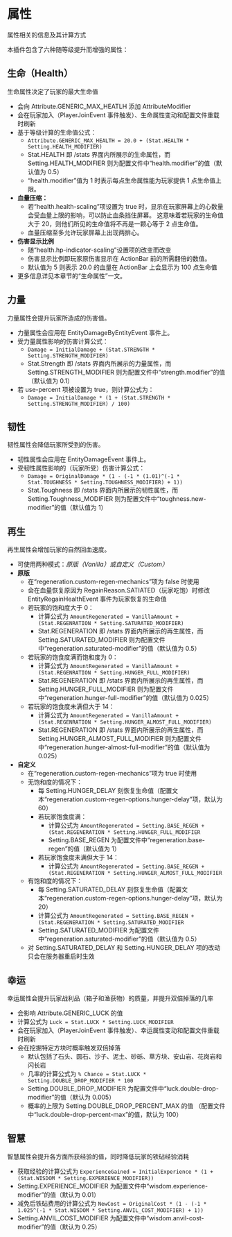 # 属性

属性相关的信息及其计算方式

本插件包含了六种随等级提升而增强的属性：

## 生命（Health）
生命属性决定了玩家的最大生命值

* 会向 Attribute.GENERIC_MAX_HEATLH 添加 AttributeModifier
* 会在玩家加入（PlayerJoinEvent 事件触发）、生命属性变动和配置文件重载时刷新
* 基于等级计算的生命值公式：
  * `Attribute.GENERIC_MAX_HEALTH = 20.0 + (Stat.HEALTH * Setting.HEALTH_MODIFIER)`
  * Stat.HEALTH 即 /stats 界面内所展示的生命属性，而 Setting.HEALTH_MODIFIER 则为配置文件中“health.modifier”的值（默认值为 0.5）
  * “health.modifier”值为 1 时表示每点生命属性能为玩家提供 1 点生命值上限。
* **血量压缩：**
  * 若“health.health-scaling”项设置为 true 时，显示在玩家屏幕上的心数量会受血量上限的影响，可以防止血条挡住屏幕。
    这意味着若玩家的生命值大于 20，则他们所见的生命值将不再是一颗心等于 2 点生命值。
  * 血量压缩至多允许玩家屏幕上出现两排心。
* **伤害显示比例**
  * 随“health.hp-indicator-scaling”设置项的改变而改变
  * 伤害显示比例即玩家原伤害显示在 ActionBar 前的所需翻倍的数值。
  * 默认值为 5 则表示 20.0 的血量在 ActionBar 上会显示为 100 点生命值
* 更多信息详见本章节的“生命属性”一文。

## 力量
力量属性会提升玩家所造成的伤害值。

* 力量属性会应用在 EntityDamageByEntityEvent 事件上。
* 受力量属性影响的伤害计算公式：
  * `Damage = InitialDamage + (Stat.STRENGTH * Setting.STRENGTH_MODIFIER)`
  * Stat.Strength 即 /stats 界面内所展示的力量属性，而 Setting.STRENGTH_MODIFIER 则为配置文件中“strength.modifier”的值（默认值为 0.1）
* 若 use-percent 项被设置为 true，则计算公式为：
  * `Damage = InitialDamage * (1 + (Stat.STRENGTH * Setting.STRENGTH_MODIFIER) / 100)`
 
## 韧性
韧性属性会降低玩家所受到的伤害。

* 韧性属性会应用在 EntityDamageEvent 事件上。
* 受韧性属性影响的（玩家所受）伤害计算公式：
  * `Damage = OriginalDamage * (1 - (-1 * (1.01)^(-1 * Stat.TOUGHNESS * Setting.TOUGHNESS_MODIFIER) + 1))`
  * Stat.Toughness 即 /stats 界面内所展示的韧性属性，而 Setting.Toughness_MODIFIER 则为配置文件中“toughness.new-modifier”的值（默认值为 1）
 
## 再生
再生属性会增加玩家的自然回血速度。

* 可使用两种模式：*原版（Vanilla）*或*自定义（Custom）*
* **原版**
  * 在“regeneration.custom-regen-mechanics”项为 false 时使用
  * 会在血量恢复原因为 RegainReason.SATIATED（玩家吃饱）时修改 EntityRegainHealthEvent 事件为玩家恢复的生命值
  * 若玩家的饱和度大于 0：
    * 计算公式为 `AmountRegenerated = VanillaAmount + (Stat.REGENRATION * Setting.SATURATED_MODIFIER)`
    * Stat.REGENERATION 即 /stats 界面内所展示的再生属性，而 Setting.SATURATED_MODIFIER 则为配置文件中“regeneration.saturated-modifier”的值（默认值为 0.5）
  * 若玩家的饱食度满而饱和度为 0：
    * 计算公式为 `AmountRegenerated = VanillaAmount + (Stat.REGENRATION * Setting.HUNGER_FULL_MODIFIER)`
    * Stat.REGENERATION 即 /stats 界面内所展示的再生属性，而 Setting.HUNGER_FULL_MODIFIER 则为配置文件中“regeneration.hunger-full-modifier”的值（默认值为 0.025）
  * 若玩家的饱食度未满但大于 14：
    * 计算公式为 `AmountRegenerated = VanillaAmount + (Stat.REGENRATION * Setting.HUNGER_ALMOST_FULL_MODIFIER)`
    * Stat.REGENERATION 即 /stats 界面内所展示的再生属性，而 Setting.HUNGER_ALMOST_FULL_MODIFIER 则为配置文件中“regeneration.hunger-almost-full-modifier”的值（默认值为 0.025）
* **自定义**
  * 在“regeneration.custom-regen-mechanics”项为 true 时使用
  * 无饱和度的情况下：
    * 每 Setting.HUNGER_DELAY 刻恢复生命值（配置文本“regeneration.custom-regen-options.hunger-delay”项，默认为 60）
    * 若玩家饱食度满：
      * 计算公式为 `AmountRegenerated = Setting.BASE_REGEN + (Stat.REGENERATION * Setting.HUNGER_FULL_MODIFIER`
      * Setting.BASE_REGEN 为配置文件中“regeneration.base-regen”的值（默认值为 1）
    * 若玩家饱食度未满但大于 14：
      * 计算公式为 `AmountRegenerated = Setting.BASE_REGEN + (Stat.REGENERATION * Setting.HUNGER_ALMOST_FULL_MODIFIER`
  * 有饱和度的情况下：
    * 每 Setting.SATURATED_DELAY 刻恢复生命值（配置文本“regeneration.custom-regen-options.hunger-delay”项，默认为 20）
    * 计算公式为 `AmountRegenerated = Setting.BASE_REGEN + (Stat.REGENERATION * Setting.SATURATED_MODIFIER`
    * Setting.SATURATED_MODIFIER 为配置文件中“regeneration.saturated-modifier”的值（默认值为 0.5）
  * 对 Setting.SATURATED_DELAY 和 Setting.HUNGER_DELAY 项的改动只会在服务器重启时生效

## 幸运
幸运属性会提升玩家战利品（箱子和渔获物）的质量，并提升双倍掉落的几率

* 会影响 Attribute.GENERIC_LUCK 的值
* 计算公式为 `Luck = Stat.LUCK * Setting.LUCK_MODIFIER`
* 会在玩家加入（PlayerJoinEvent 事件触发）、幸运属性变动和配置文件重载时刷新
* 会在挖掘特定方块时概率触发双倍掉落
  * 默认包括了石头、圆石、沙子、泥土、砂砾、草方块、安山岩、花岗岩和闪长岩
  * 几率的计算公式为 `% Chance = Stat.LUCK * Setting.DOUBLE_DROP_MODIFIER * 100`
  * Setting.DOUBLE_DROP_MODIFIER 为配置文件中“luck.double-drop-modifier”的值（默认为 0.005）
  * 概率的上限为 Setting.DOUBLE_DROP_PERCENT_MAX 的值 （配置文件中“luck.double-drop-percent-max”的值，默认为 100）

## 智慧
智慧属性会提升各方面所获经验的值，同时降低玩家的铁砧经验消耗
* 获取经验的计算公式为 `ExperienceGained = InitialExperience * (1 + (Stat.WISDOM * Setting.EXPERIENCE_MODIFIER))`
* Setting.EXPERIENCE_MODIFIER 为配置文件中“wisdom.experience-modifier”的值（默认为 0.01）
* 减免后铁砧费用的计算公式为 `NewCost = OriginalCost * (1 - (-1 * 1.025^(-1 * Stat.WISDOM * Setting.ANVIL_COST_MODIFIER) + 1))`
* Setting.ANVIL_COST_MODIFIER 为配置文件中“wisdom.anvil-cost-modifier”的值（默认为 0.25）
